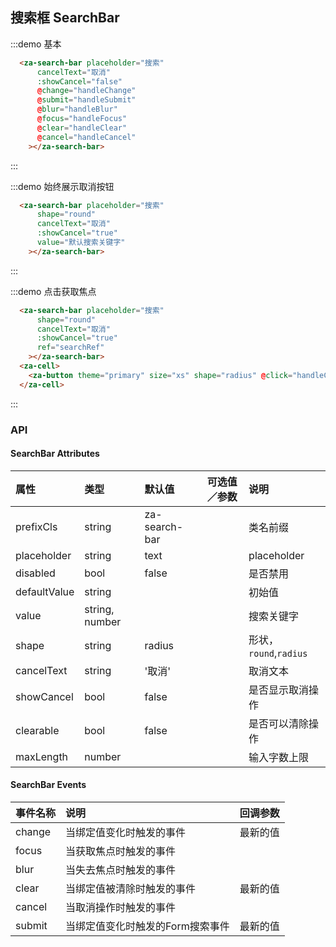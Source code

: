 <script>
export default {
  data() {
    return {
      value: "",
    }
  },
  methods: {
    handleClick(){
      this.$refs.searchRef.focus();
    },
    handleChange(val){
      this.value = val
    },
    handleSubmit(val){
      console.log(`搜索内容为${val}`);
    },
    handleChange(val){
      console.log(`搜索内容为${val}`);
    },
    handleFocus(){
      console.log('获取焦点');
    },
    handleBlur(){
      console.log('失去焦点');
    },
    handleClear(){
      console.log('点击了清除');
    },
    handleCancel(){
      console.log('点击了取消');
    }
  },
};
</script>

## 搜索框 SearchBar

:::demo 基本
```html
  <za-search-bar placeholder="搜索" 
      cancelText="取消" 
      :showCancel="false" 
      @change="handleChange"
      @submit="handleSubmit"
      @blur="handleBlur"
      @focus="handleFocus"
      @clear="handleClear"
      @cancel="handleCancel"
    ></za-search-bar>
```
:::

:::demo 始终展示取消按钮
```html
  <za-search-bar placeholder="搜索" 
      shape="round"
      cancelText="取消" 
      :showCancel="true" 
      value="默认搜索关键字"
    ></za-search-bar>
```
:::

:::demo 点击获取焦点
```html
  <za-search-bar placeholder="搜索" 
      shape="round"
      cancelText="取消" 
      :showCancel="true" 
      ref="searchRef"
    ></za-search-bar>  
  <za-cell>    
    <za-button theme="primary" size="xs" shape="radius" @click="handleClick">点击获取焦点</za-button>
  </za-cell>
```
:::

### API

#### SearchBar Attributes

| 属性 | 类型 | 默认值 | 可选值／参数 | 说明 |
| :--- | :--- | :--- | :--- | :--- |
| prefixCls | string | za-search-bar | | 类名前缀 |
| placeholder | string | text | | placeholder |
| disabled | bool | false | | 是否禁用 |
| defaultValue | string | | | 初始值 |
| value | string, number | | | 搜索关键字 |
| shape | string | radius | | 形状，`round`,`radius` |
| cancelText | string | '取消' | | 取消文本 |
| showCancel | bool | false | | 是否显示取消操作 |
| clearable | bool | false | | 是否可以清除操作 |
| maxLength | number | | | 输入字数上限 |

#### SearchBar Events
| 事件名称 | 说明 | 回调参数 |
| :--- | :--- | :--- |
| change | 当绑定值变化时触发的事件 | 最新的值 |
| focus | 当获取焦点时触发的事件 |  |
| blur | 当失去焦点时触发的事件 |  |
| clear | 当绑定值被清除时触发的事件 | 最新的值 |
| cancel | 当取消操作时触发的事件 | |
| submit | 当绑定值变化时触发的Form搜索事件 | 最新的值 |